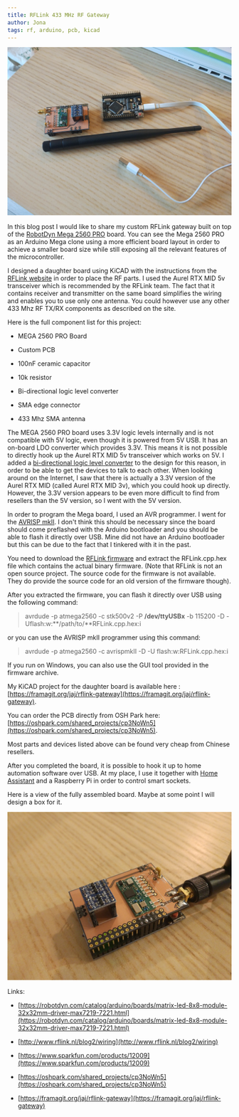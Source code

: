 ```yaml
---
title: RFLink 433 MHz RF Gateway
author: Jona
tags: rf, arduino, pcb, kicad
---
```


<img src="2019-11-29-rflink_gateway/IMG_20191024_171635.jpg" style="zoom: 67%;" />

In this blog post I would like to share my custom RFLink gateway built on top of the [RobotDyn Mega 2560 PRO](https://robotdyn.com/catalog/arduino/boards/matrix-led-8x8-module-32x32mm-driver-max7219-7221.html) board. You can see the Mega 2560 PRO as an Arduino Mega clone using a more efficient board layout in order to achieve a smaller board size while still exposing all the relevant features of the microcontroller.

I designed a daughter board using KiCAD with the instructions from the [RFLink website](http://www.rflink.nl/blog2/wiring) in order to place the RF parts. I used the Aurel RTX MID 5v transceiver which is recommended by the RFLink team. The fact that it contains receiver and transmitter on the same board simplifies the wiring and enables you to use only one antenna. You could however use any other 433 Mhz RF TX/RX components as described on the site.

Here is the full component list for this project:

- MEGA 2560 PRO Board

- Custom PCB

- 100nF ceramic capacitor

- 10k resistor
- Bi-directional logic level converter

- SMA edge connector

- 433 Mhz SMA antenna

The MEGA 2560 PRO board uses 3.3V logic levels internally and is not compatible with 5V logic, even though it is powered from 5V USB. It has an on-board LDO converter which provides 3.3V. This means it is not possible to directly hook up the Aurel RTX MID 5v transceiver which works on 5V. I added a [bi-directional logic level converter](https://www.sparkfun.com/products/12009) to the design for this reason, in order to be able to get the devices to talk to each other. When looking around on the Internet, I saw that there is actually a 3.3V version of the Aurel RTX MID (called Aurel RTX MID 3v), which you could hook up directly. However, the 3.3V version appears to be even more difficult to find from resellers than the 5V version, so I went with the 5V version.

In order to program the Mega board, I used an AVR programmer. I went for the [AVRISP mkII](https://www.microchip.com/DevelopmentTools/ProductDetails/PartNO/ATAVRISP2). I don't think this should be necessary since the board should come preflashed with the Arduino bootloader and you should be able to flash it directly over USB. Mine did not have an Arduino bootloader but this can be due to the fact that I tinkered with it in the past.

You need to download the [RFLink firmware](http://www.rflink.nl/blog2/download) and extract the RFLink.cpp.hex file which contains the actual binary firmware. (Note that RFLink is not an open source project. The source code for the firmware is not available. They do provide the source code for an old version of the firmware though).

After you extracted the firmware, you can flash it directly over USB using the following command:

> avrdude -p atmega2560 -c stk500v2 -P **/dev/ttyUSBx** -b 115200 -D -Uflash:w:**/path/to/**RFLink.cpp.hex:i   

or you can use the AVRISP mkII programmer using this command:

> avrdude -p atmega2560 -c avrispmkII -D -U flash:w:RFLink.cpp.hex:i

If you run on Windows, you can also use the GUI tool provided in the firmware archive.



My KiCAD project for the daughter board is available here : [https://framagit.org/jaj/rflink-gateway](https://framagit.org/jaj/rflink-gateway).

You can order the PCB directly from OSH Park here: [https://oshpark.com/shared_projects/cp3NoWn5](https://oshpark.com/shared_projects/cp3NoWn5).

Most parts and devices listed above can be found very cheap from Chinese resellers.

After you completed the board, it is possible to hook it up to home automation software over USB. At my place, I use it together with [Home Assistant](https://www.home-assistant.io/integrations/rflink/) and a Raspberry Pi in order to control smart sockets.

Here is a view of the fully assembled board. Maybe at some point I will design a box for it.

<img src="2019-11-29-rflink_gateway/IMG_20191024_215427.jpg" style="zoom:67%;" />

Links:

- [https://robotdyn.com/catalog/arduino/boards/matrix-led-8x8-module-32x32mm-driver-max7219-7221.html](https://robotdyn.com/catalog/arduino/boards/matrix-led-8x8-module-32x32mm-driver-max7219-7221.html)

- [http://www.rflink.nl/blog2/wiring](http://www.rflink.nl/blog2/wiring)

- [https://www.sparkfun.com/products/12009](https://www.sparkfun.com/products/12009)

- [https://oshpark.com/shared_projects/cp3NoWn5](https://oshpark.com/shared_projects/cp3NoWn5)

- [https://framagit.org/jaj/rflink-gateway](https://framagit.org/jaj/rflink-gateway)







